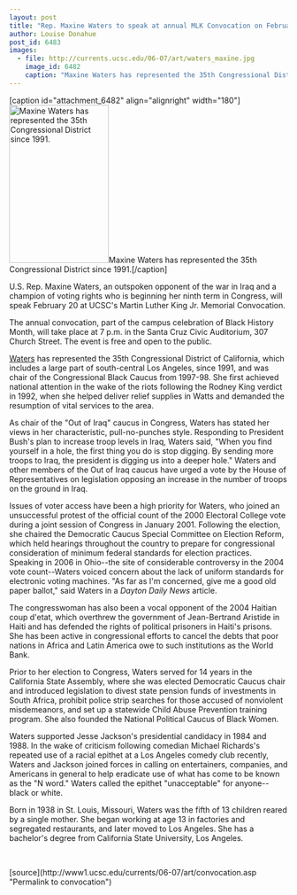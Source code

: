 ```yaml
---
layout: post
title: "Rep. Maxine Waters to speak at annual MLK Convocation on February 20"
author: Louise Donahue
post_id: 6483
images:
  - file: http://currents.ucsc.edu/06-07/art/waters_maxine.jpg
    image_id: 6482
    caption: "Maxine Waters has represented the 35th Congressional District since 1991."
---
```


[caption id="attachment_6482" align="alignright" width="180"]<a href="http://localhost/mysite/wp-content/uploads/2007/01/waters_maxine.jpg"><img class="size-full wp-image-6482" src="http://localhost/mysite/wp-content/uploads/2007/01/waters_maxine.jpg" alt="Maxine Waters has represented the 35th Congressional District since 1991." width="180" height="285" /></a>Maxine Waters has represented the 35th Congressional District since 1991.[/caption]
<a name="content" id="content"></a>
<p>
  U.S. Rep. Maxine Waters, an outspoken opponent of the war in Iraq and a champion of voting rights who is beginning her ninth term in Congress, will speak February 20 at UCSC's Martin Luther King Jr. Memorial Convocation.
</p>
<p>
  The annual convocation, part of the campus celebration of Black History Month, will take place at 7 p.m. in the Santa Cruz Civic Auditorium, 307 Church Street. The event is free and open to the public.
</p>
<p>
  <a href="http://www.house.gov/waters/index.shtml">Waters</a> has represented the 35th Congressional District of California, which includes a large part of south-central Los Angeles, since 1991, and was chair of the Congressional Black Caucus from 1997-98. She first achieved national attention in the wake of the riots following the Rodney King verdict in 1992, when she helped deliver relief supplies in Watts and demanded the resumption of vital services to the area.
</p>
<p>
  As chair of the "Out of Iraq" caucus in Congress, Waters has stated her views in her characteristic, pull-no-punches style. Responding to President Bush's plan to increase troop levels in Iraq, Waters said, "When you find yourself in a hole, the first thing you do is stop digging. By sending more troops to Iraq, the president is digging us into a deeper hole." Waters and other members of the Out of Iraq caucus have urged a vote by the House of Representatives on legislation opposing an increase in the number of troops on the ground in Iraq.
</p>
<p>
  Issues of voter access have been a high priority for Waters, who joined an unsuccessful protest of the official count of the 2000 Electoral College vote during a joint session of Congress in January 2001. Following the election, she chaired the Democratic Caucus Special Committee on Election Reform, which held hearings throughout the country to prepare for congressional consideration of minimum federal standards for election practices. Speaking in 2006 in Ohio--the site of considerable controversy in the 2004 vote count--Waters voiced concern about the lack of uniform standards for electronic voting machines. "As far as I'm concerned, give me a good old paper ballot," said Waters in a <i>Dayton Daily News</i> article.
</p>
<p>
  The congresswoman has also been a vocal opponent of the 2004 Haitian coup d'etat, which overthrew the government of Jean-Bertrand Aristide in Haiti and has defended the rights of political prisoners in Haiti's prisons. She has been active in congressional efforts to cancel the debts that poor nations in Africa and Latin America owe to such institutions as the World Bank.
</p>
<p>
  Prior to her election to Congress, Waters served for 14 years in the California State Assembly, where she was elected Democratic Caucus chair and introduced legislation to divest state pension funds of investments in South Africa, prohibit police strip searches for those accused of nonviolent misdemeanors, and set up a statewide Child Abuse Prevention training program. She also founded the National Political Caucus of Black Women.
</p>
<p>
  Waters supported Jesse Jackson's presidential candidacy in 1984 and 1988. In the wake of criticism following comedian Michael Richards's repeated use of a racial epithet at a Los Angeles comedy club recently, Waters and Jackson joined forces in calling on entertainers, companies, and Americans in general to help eradicate use of what has come to be known as the "N word." Waters called the epithet "unacceptable" for anyone--black or white.
</p>
<p>
  Born in 1938 in St. Louis, Missouri, Waters was the fifth of 13 children reared by a single mother. She began working at age 13 in factories and segregated restaurants, and later moved to Los Angeles. She has a bachelor's degree from California State University, Los Angeles.
</p>
<p>
  <br>
</p>
[source](http://www1.ucsc.edu/currents/06-07/art/convocation.asp "Permalink to convocation")
